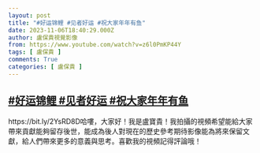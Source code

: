 ```yaml
---
layout: post
title: "#好运锦鲤 #见者好运 #祝大家年年有鱼"
date: 2023-11-06T18:40:29.000Z
author: 盧保貴視覺影像
from: https://www.youtube.com/watch?v=z6l0PmKP44Y
tags: [ 盧保貴 ]
comments: True
categories: [ 盧保貴 ]
---
```

<!--1699296029000-->
[#好运锦鲤 #见者好运 #祝大家年年有鱼](https://www.youtube.com/watch?v=z6l0PmKP44Y)
------

<div>
https://bit.ly/2YsRD8D哈嘍，大家好！我是盧寶貴！我拍攝的視頻希望能給大家帶來貢獻能夠留存後世，能成為後人對現在的歷史參考期待影像能為將來保留文獻，給人們帶來更多的意義與思考。喜歡我的視頻記得評論哦！
</div>

